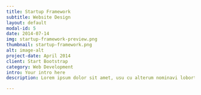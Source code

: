 ```yaml
---
title: Startup Framework
subtitle: Website Design
layout: default
modal-id: 5
date: 2014-07-14
img: startup-framework-preview.png
thumbnail: startup-framework.png
alt: image-alt
project-date: April 2014
client: Start Bootstrap
category: Web Development
intro: Your intro here
description: Lorem ipsum dolor sit amet, usu cu alterum nominavi lobortis. At duo novum diceret. Tantas apeirian vix et, usu sanctus postulant inciderint ut, populo diceret necessitatibus in vim. Cu eum dicam feugiat noluisse.

---
```

